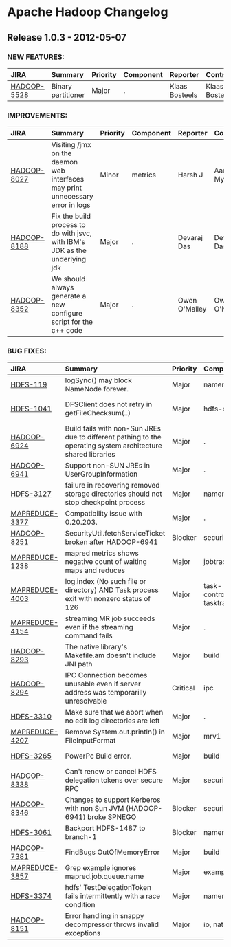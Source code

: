 
<!---
# Licensed to the Apache Software Foundation (ASF) under one
# or more contributor license agreements.  See the NOTICE file
# distributed with this work for additional information
# regarding copyright ownership.  The ASF licenses this file
# to you under the Apache License, Version 2.0 (the
# "License"); you may not use this file except in compliance
# with the License.  You may obtain a copy of the License at
#
#     http://www.apache.org/licenses/LICENSE-2.0
#
# Unless required by applicable law or agreed to in writing, software
# distributed under the License is distributed on an "AS IS" BASIS,
# WITHOUT WARRANTIES OR CONDITIONS OF ANY KIND, either express or implied.
# See the License for the specific language governing permissions and
# limitations under the License.
-->
# Apache Hadoop Changelog

## Release 1.0.3 - 2012-05-07



### NEW FEATURES:

| JIRA | Summary | Priority | Component | Reporter | Contributor |
|:---- |:---- | :--- |:---- |:---- |:---- |
| [HADOOP-5528](https://issues.apache.org/jira/browse/HADOOP-5528) | Binary partitioner |  Major | . | Klaas Bosteels | Klaas Bosteels |


### IMPROVEMENTS:

| JIRA | Summary | Priority | Component | Reporter | Contributor |
|:---- |:---- | :--- |:---- |:---- |:---- |
| [HADOOP-8027](https://issues.apache.org/jira/browse/HADOOP-8027) | Visiting /jmx on the daemon web interfaces may print unnecessary error in logs |  Minor | metrics | Harsh J | Aaron T. Myers |
| [HADOOP-8188](https://issues.apache.org/jira/browse/HADOOP-8188) | Fix the build process to do with jsvc, with IBM's JDK as the underlying jdk |  Major | . | Devaraj Das | Devaraj Das |
| [HADOOP-8352](https://issues.apache.org/jira/browse/HADOOP-8352) | We should always generate a new configure script for the c++ code |  Major | . | Owen O'Malley | Owen O'Malley |


### BUG FIXES:

| JIRA | Summary | Priority | Component | Reporter | Contributor |
|:---- |:---- | :--- |:---- |:---- |:---- |
| [HDFS-119](https://issues.apache.org/jira/browse/HDFS-119) | logSync() may block NameNode forever. |  Major | namenode | Konstantin Shvachko | Suresh Srinivas |
| [HDFS-1041](https://issues.apache.org/jira/browse/HDFS-1041) | DFSClient does not retry in getFileChecksum(..) |  Major | hdfs-client | Tsz Wo Nicholas Sze | Tsz Wo Nicholas Sze |
| [HADOOP-6924](https://issues.apache.org/jira/browse/HADOOP-6924) | Build fails with non-Sun JREs due to different pathing to the operating system architecture shared libraries |  Major | . | Stephen Watt | Devaraj Das |
| [HADOOP-6941](https://issues.apache.org/jira/browse/HADOOP-6941) | Support non-SUN JREs in UserGroupInformation |  Major | . | Stephen Watt | Devaraj Das |
| [HDFS-3127](https://issues.apache.org/jira/browse/HDFS-3127) | failure in recovering removed storage directories should not stop checkpoint process |  Major | namenode | Brandon Li | Brandon Li |
| [MAPREDUCE-3377](https://issues.apache.org/jira/browse/MAPREDUCE-3377) | Compatibility issue with 0.20.203. |  Major | . | Jane Chen | Jane Chen |
| [HADOOP-8251](https://issues.apache.org/jira/browse/HADOOP-8251) | SecurityUtil.fetchServiceTicket broken after HADOOP-6941 |  Blocker | security | Todd Lipcon | Todd Lipcon |
| [MAPREDUCE-1238](https://issues.apache.org/jira/browse/MAPREDUCE-1238) | mapred metrics shows negative count of waiting maps and reduces |  Major | jobtracker | Ramya Sunil | Thomas Graves |
| [MAPREDUCE-4003](https://issues.apache.org/jira/browse/MAPREDUCE-4003) | log.index (No such file or directory) AND Task process exit with nonzero status of 126 |  Major | task-controller, tasktracker | toughman | Koji Noguchi |
| [MAPREDUCE-4154](https://issues.apache.org/jira/browse/MAPREDUCE-4154) | streaming MR job succeeds even if the streaming command fails |  Major | . | Thejas M Nair | Devaraj Das |
| [HADOOP-8293](https://issues.apache.org/jira/browse/HADOOP-8293) | The native library's Makefile.am doesn't include JNI path |  Major | build | Owen O'Malley | Owen O'Malley |
| [HADOOP-8294](https://issues.apache.org/jira/browse/HADOOP-8294) | IPC Connection becomes unusable even if server address was temporarilly unresolvable |  Critical | ipc | Kihwal Lee | Kihwal Lee |
| [HDFS-3310](https://issues.apache.org/jira/browse/HDFS-3310) | Make sure that we abort when no edit log directories are left |  Major | . | Colin P. McCabe | Colin P. McCabe |
| [MAPREDUCE-4207](https://issues.apache.org/jira/browse/MAPREDUCE-4207) | Remove System.out.println() in FileInputFormat |  Major | mrv1 | Kihwal Lee | Kihwal Lee |
| [HDFS-3265](https://issues.apache.org/jira/browse/HDFS-3265) | PowerPc Build error. |  Major | build | Kumar Ravi | Kumar Ravi |
| [HADOOP-8338](https://issues.apache.org/jira/browse/HADOOP-8338) | Can't renew or cancel HDFS delegation tokens over secure RPC |  Major | security | Owen O'Malley | Owen O'Malley |
| [HADOOP-8346](https://issues.apache.org/jira/browse/HADOOP-8346) | Changes to support Kerberos with non Sun JVM (HADOOP-6941) broke SPNEGO |  Blocker | security | Alejandro Abdelnur | Devaraj Das |
| [HDFS-3061](https://issues.apache.org/jira/browse/HDFS-3061) | Backport HDFS-1487 to branch-1 |  Blocker | namenode | Alex Holmes | Kihwal Lee |
| [HADOOP-7381](https://issues.apache.org/jira/browse/HADOOP-7381) | FindBugs OutOfMemoryError |  Major | build | Joep Rottinghuis | Joep Rottinghuis |
| [MAPREDUCE-3857](https://issues.apache.org/jira/browse/MAPREDUCE-3857) | Grep example ignores mapred.job.queue.name |  Major | examples | Jonathan Eagles | Jonathan Eagles |
| [HDFS-3374](https://issues.apache.org/jira/browse/HDFS-3374) | hdfs' TestDelegationToken fails intermittently with a race condition |  Major | namenode | Owen O'Malley | Owen O'Malley |
| [HADOOP-8151](https://issues.apache.org/jira/browse/HADOOP-8151) | Error handling in snappy decompressor throws invalid exceptions |  Major | io, native | Todd Lipcon | Matt Foley |


